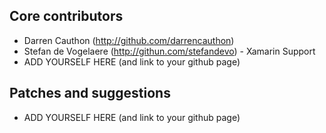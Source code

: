 ## Core contributors

* Darren Cauthon (http://github.com/darrencauthon)
* Stefan de Vogelaere (http://githun.com/stefandevo) - Xamarin Support
* ADD YOURSELF HERE (and link to your github page)

## Patches and suggestions

* ADD YOURSELF HERE (and link to your github page)
